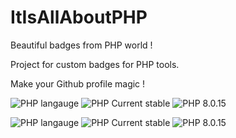 # ItIsAllAboutPHP
Beautiful badges from PHP world ! 

Project for custom badges for PHP tools. 

Make your Github profile magic !

![PHP langauge](https://img.shields.io/badge/PHP-Language-blue?color=gray&labelColor=4F5B93)
![PHP Current stable](https://img.shields.io/badge/PHP%208.1.2-Language-blue?color=gray&labelColor=4F5B93)
![PHP 8.0.15](https://img.shields.io/badge/PHP%208.0.15-Language-blue?color=gray&labelColor=4F5B93)

![PHP langauge](https://img.shields.io/badge/PHP-Language-blue?color=gray&labelColor=4F5B93&style=for-the-badge)
![PHP Current stable](https://img.shields.io/badge/PHP%208.1.2-Language-blue?color=gray&labelColor=4F5B93&style=for-the-badge)
![PHP 8.0.15](https://img.shields.io/badge/PHP%208.0.15-Language-blue?color=gray&labelColor=4F5B93&style=for-the-badge)
